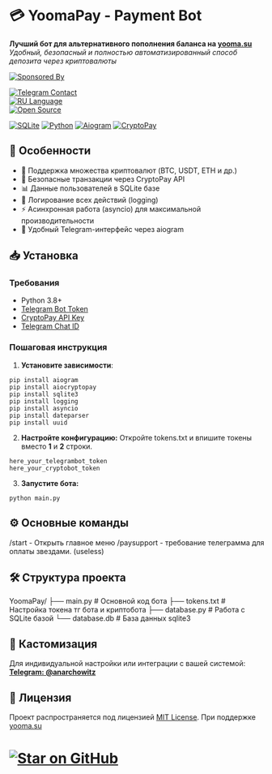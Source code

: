 # 💳 YoomaPay - Payment Bot  

**Лучший бот для альтернативного пополнения баланса на [yooma.su](https://yooma.su)**  
*Удобный, безопасный и полностью автоматизированный способ депозита через криптовалюты*  

[![Sponsored By](https://img.shields.io/badge/Sponsored_By-yooma.su-FF6F61?logo=github-sponsors)](https://yooma.su)  

[![Telegram Contact](https://img.shields.io/badge/Contact-Telegram-blue?logo=telegram)](https://t.me/anarchowitz)  
[![RU Language](https://img.shields.io/badge/Language-RU-red)](https://yooma.su)  
[![Open Source](https://img.shields.io/badge/License-MIT-yellow?logo=open-source-initiative)](https://opensource.org/licenses/MIT)  

[![SQLite](https://img.shields.io/badge/SQLite-✓-003B57?logo=sqlite)](https://sqlite.org)  [![Python](https://img.shields.io/badge/Python-✓-3776AB?logo=python)](https://python.org)  [![Aiogram](https://img.shields.io/badge/Aiogram-✓-2CA5E0?logo=telegram)](https://docs.aiogram.dev)  [![CryptoPay](https://img.shields.io/badge/CryptoPay-✓-4CCD99?logo=bitcoin)](https://aiocryptopay.readthedocs.io)  

## 🌟 Особенности  
- 💸 Поддержка множества криптовалют (BTC, USDT, ETH и др.)  
- 🔐 Безопасные транзакции через CryptoPay API  
- 📊 Данные пользователей в SQLite базе  
- 📝 Логирование всех действий (logging)  
- ⚡ Асинхронная работа (asyncio) для максимальной производительности  
- 🤖 Удобный Telegram-интерфейс через aiogram  

## 📥 Установка  

### Требования  
- Python 3.8+  
- [Telegram Bot Token](https://core.telegram.org/bots#how-do-i-create-a-bot)  
- [CryptoPay API Key](https://help.crypt.bot/crypto-pay-api)
- [Telegram Chat ID](https://t.me/chatIDrobot)

### Пошаговая инструкция  
1. **Установите зависимости**:
  ```
  pip install aiogram
  pip install aiocryptopay
  pip install sqlite3
  pip install logging
  pip install asyncio
  pip install dateparser
  pip install uuid
  ```
2. **Настройте конфигурацию:**
   Откройте tokens.txt и впишите токены вместо **1** и **2** строки.
  ```
here_your_telegrambot_token
here_your_cryptobot_token
  ```
3. **Запустите бота:**
  ```
  python main.py
  ```

## ⚙️ Основные команды
/start - Открыть главное меню
/paysupport - требование телеграмма для оплаты звездами. (useless)

## 🛠️ Структура проекта
YoomaPay/
├── main.py          # Основной код бота
├── tokens.txt       # Настройка токена тг бота и криптобота
├── database.py      # Работа с SQLite базой
└── database.db      # База данных sqlite3

## 🔧 Кастомизация
Для индивидуальной настройки или интеграции с вашей системой:
[**Telegram: @anarchowitz**](https://t.me/anarchowitz)

## 📄 Лицензия

Проект распространяется под лицензией [MIT License](https://github.com/Anarchowitz/YoomaPay/blob/main/LICENSE).
При поддержке [yooma.su](https://yooma.su/ru)

# [![Star on GitHub](https://img.shields.io/github/stars/anarchowitz/YoomaPay.svg?style=social)](https://github.com/anarchowitz/YoomaPay/stargazers)
